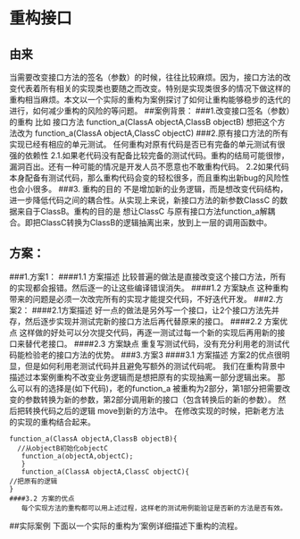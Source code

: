 ﻿# 重构接口
## 由来
当需要改变接口方法的签名（参数）的时候，往往比较麻烦。因为，接口方法的改变代表着所有相关的实现类也要随之而改变。特别是实现类很多的情况下做这样的重构相当麻烦。本文以一个实际的重构为案例探讨了如何让重构能够稳步的迭代的进行，如何减少重构的风险的等问题。
##案例背景：
  ###1.改变接口签名（参数）的重构
  比如 接口方法 function_a(ClassA objectA,ClassB objectB)
  想把这个方法改为 function_a(ClassA objectA,ClassC objectC)
  ###2.原有接口方法的所有实现已经有相应的单元测试。
    任何重构对原有代码是否已有完备的单元测试有很强的依赖性
    2.1.如果老代码没有配备比较完备的测试代码。重构的结局可能很惨，漏洞百出。还有一种可能的情况是开发人员不愿意也不敢重构代码。
    2.2如果代码本身配备有测试代码，那么重构代码会变的轻松很多，而且重构出新bug的风险性也会小很多。
 ###3. 重构的目的
     不是增加新的业务逻辑，而是想改变代码结构，进一步降低代码之间的耦合性。从实现上来说，新接口方法的新参数ClassC 的数据来自于ClassB。重构的目的是 想让ClassC 与原有接口方法function_a解耦合。即把ClassC转换为ClassB的逻辑抽离出来，放到上一层的调用函数中。

## 方案：
###1.方案1：
   ####1.1 方案描述
      比较普遍的做法是直接改变这个接口方法，所有的实现都会报错。然后逐一的让这些编译错误消失。
   ####1.2 方案缺点
    这种重构带来的问题是必须一次改完所有的实现才能提交代码，不好迭代开发。
###2.方案2：
   ####2.1方案描述
      好一点的做法是另外写一个接口，让2个接口方法先并存，然后逐步实现并测试完新的接口方法后再代替原来的接口。
   ####2.2 方案优点
     这样做的好处可以分次提交代码，再逐一测试过每一个新的实现后再用新的接口来替代老接口。
   ####2.3 方案缺点
       重复写测试代码，没有充分利用老的测试代码能检验老的接口方法的优势。
###3.方案3
   ####3.1 方案描述 
     方案2的优点很明显，但是如何利用老测试代码并且避免写额外的测试代码呢。
     我们在重构背景中描述过本案例重构不改变业务逻辑而是想把原有的实现抽离一部分逻辑出来。
     那么可以有的选择是(如下代码)，老的function_a 被重构为2部分，第1部分把需要改变的参数转换为新的参数，第2部分调用新的接口（包含转换后的新的参数）。
     然后把转换代码之后的逻辑 move到新的方法中。
      在修改实现的时候，把新老方法的实现的重构结合起来。
      
    function_a(ClassA objectA,ClassB objectB){
      //从objectB初始化objectC  
       function_a(objectA,objectC);
       }
       function_a(ClassA objectA,ClassC objectC){
    //把原有的逻辑
    }
    ####3.2 方案的优点
       每个实现方法的重构都可以用上述过程，这样老的测试用例能验证是否新的方法是否有效。
   

##实际案例
下面以一个实际的重构为’案例详细描述下重构的流程。

